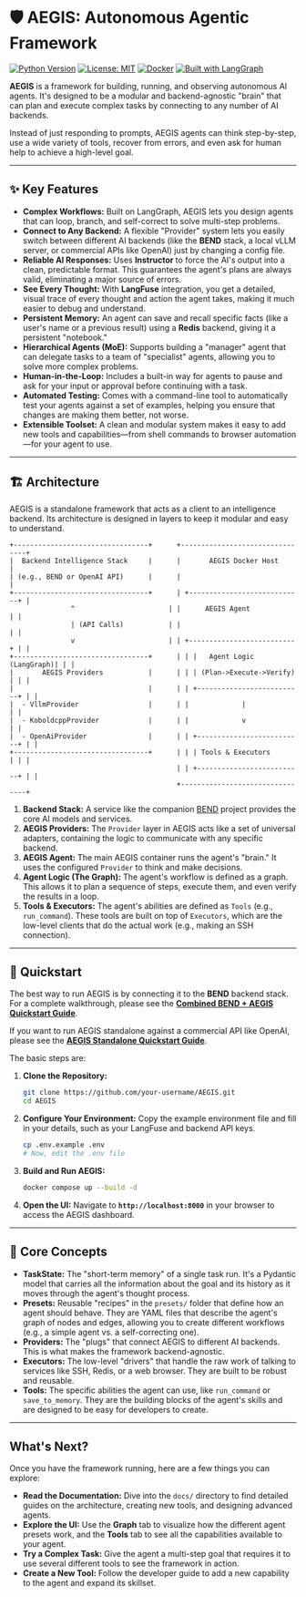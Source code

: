 # 🛡️ AEGIS: Autonomous Agentic Framework

[![Python Version](https://img.shields.io/badge/python-3.13+-blue.svg)](https://www.python.org/)
[![License: MIT](https://img.shields.io/badge/License-MIT-yellow.svg)](https://opensource.org/licenses/MIT)
[![Docker](https://img.shields.io/badge/containerized-Docker-blue)](https://www.docker.com/)
[![Built with LangGraph](https://img.shields.io/badge/built%20with-LangGraph-orange)](https://github.com/langchain-ai/langgraph)

**AEGIS** is a framework for building, running, and observing autonomous AI agents. It's designed to be a modular and backend-agnostic "brain" that can plan and execute complex tasks by connecting to any number of AI backends.

Instead of just responding to prompts, AEGIS agents can think step-by-step, use a wide variety of tools, recover from errors, and even ask for human help to achieve a high-level goal.

---

## ✨ Key Features

-   **Complex Workflows:** Built on LangGraph, AEGIS lets you design agents that can loop, branch, and self-correct to solve multi-step problems.
-   **Connect to Any Backend:** A flexible "Provider" system lets you easily switch between different AI backends (like the **BEND** stack, a local vLLM server, or commercial APIs like OpenAI) just by changing a config file.
-   **Reliable AI Responses:** Uses **Instructor** to force the AI's output into a clean, predictable format. This guarantees the agent's plans are always valid, eliminating a major source of errors.
-   **See Every Thought:** With **LangFuse** integration, you get a detailed, visual trace of every thought and action the agent takes, making it much easier to debug and understand.
-   **Persistent Memory:** An agent can save and recall specific facts (like a user's name or a previous result) using a **Redis** backend, giving it a persistent "notebook."
-   **Hierarchical Agents (MoE):** Supports building a "manager" agent that can delegate tasks to a team of "specialist" agents, allowing you to solve more complex problems.
-   **Human-in-the-Loop:** Includes a built-in way for agents to pause and ask for your input or approval before continuing with a task.
-   **Automated Testing:** Comes with a command-line tool to automatically test your agents against a set of examples, helping you ensure that changes are making them better, not worse.
-   **Extensible Toolset:** A clean and modular system makes it easy to add new tools and capabilities—from shell commands to browser automation—for your agent to use.

---

## 🏗️ Architecture

AEGIS is a standalone framework that acts as a client to an intelligence backend. Its architecture is designed in layers to keep it modular and easy to understand.

```
+---------------------------------+      +--------------------------------+
|  Backend Intelligence Stack     |      |       AEGIS Docker Host        |
| (e.g., BEND or OpenAI API)      |      |                                |
+---------------------------------+      | +----------------------------+ |
               ^                       | |      AEGIS Agent           | |
               | (API Calls)           | |                            | |
               v                       | | +--------------------------+ | |
+---------------------------------+      | | |   Agent Logic (LangGraph)| | |
|       AEGIS Providers           |      | | | (Plan->Execute->Verify)  | | |
|                                 |      | | +--------------------------+ | |
|  - VllmProvider                 |      | |             |              | |
|  - KoboldcppProvider            |      | |             v              | |
|  - OpenAiProvider               |      | | +--------------------------+ | |
+---------------------------------+      | | | Tools & Executors        | | |
                                         | | +--------------------------+ | |
                                         +--------------------------------+
```

1.  **Backend Stack:** A service like the companion [BEND](https://github.com/your-username/BEND) project provides the core AI models and services.
2.  **AEGIS Providers:** The `Provider` layer in AEGIS acts like a set of universal adapters, containing the logic to communicate with any specific backend.
3.  **AEGIS Agent:** The main AEGIS container runs the agent's "brain." It uses the configured `Provider` to think and make decisions.
4.  **Agent Logic (The Graph):** The agent's workflow is defined as a graph. This allows it to plan a sequence of steps, execute them, and even verify the results in a loop.
5.  **Tools & Executors:** The agent's abilities are defined as `Tools` (e.g., `run_command`). These tools are built on top of `Executors`, which are the low-level clients that do the actual work (e.g., making an SSH connection).

---

## 🚀 Quickstart

The best way to run AEGIS is by connecting it to the **BEND** backend stack. For a complete walkthrough, please see the **[Combined BEND + AEGIS Quickstart Guide](./docs/Combined_Quickstart.md)**.

If you want to run AEGIS standalone against a commercial API like OpenAI, please see the **[AEGIS Standalone Quickstart Guide](./docs/Quickstart_Guide.md)**.

The basic steps are:

1.  **Clone the Repository:**
    ```bash
    git clone https://github.com/your-username/AEGIS.git
    cd AEGIS
    ```

2.  **Configure Your Environment:**
    Copy the example environment file and fill in your details, such as your LangFuse and backend API keys.
    ```bash
    cp .env.example .env
    # Now, edit the .env file
    ```

3.  **Build and Run AEGIS:**
    ```bash
    docker compose up --build -d
    ```

4.  **Open the UI:**
    Navigate to **`http://localhost:8000`** in your browser to access the AEGIS dashboard.

---

## 🧠 Core Concepts

-   **TaskState:** The "short-term memory" of a single task run. It's a Pydantic model that carries all the information about the goal and its history as it moves through the agent's thought process.
-   **Presets:** Reusable "recipes" in the `presets/` folder that define how an agent should behave. They are YAML files that describe the agent's graph of nodes and edges, allowing you to create different workflows (e.g., a simple agent vs. a self-correcting one).
-   **Providers:** The "plugs" that connect AEGIS to different AI backends. This is what makes the framework backend-agnostic.
-   **Executors:** The low-level "drivers" that handle the raw work of talking to services like SSH, Redis, or a web browser. They are built to be robust and reusable.
-   **Tools:** The specific abilities the agent can use, like `run_command` or `save_to_memory`. They are the building blocks of the agent's skills and are designed to be easy for developers to create.

---

## What's Next?

Once you have the framework running, here are a few things you can explore:

-   **Read the Documentation:** Dive into the `docs/` directory to find detailed guides on the architecture, creating new tools, and designing advanced agents.
-   **Explore the UI:** Use the **Graph** tab to visualize how the different agent presets work, and the **Tools** tab to see all the capabilities available to your agent.
-   **Try a Complex Task:** Give the agent a multi-step goal that requires it to use several different tools to see the framework in action.
-   **Create a New Tool:** Follow the developer guide to add a new capability to the agent and expand its skillset.